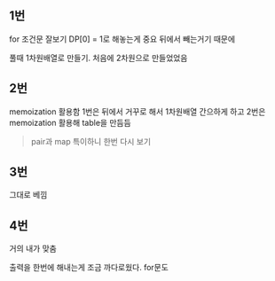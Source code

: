 
## 1번

for 조건문 잘보기
DP[0] = 1로 해놓는게 중요 뒤에서 빼는거기 때문에

풀때 1차원배열로 만들기. 처음에 2차원으로 만들었었음


## 2번
memoization 활용함
1번은 뒤에서 거꾸로 해서 1차원배열 간으하게 하고 
2번은 memoization 활용해 table을 만듬듬

> pair과 map 특이하니 한번 다시 보기


## 3번

그대로 베낌


## 4번

거의 내가 맞춤

출력을 한번에 해내는게 조금 까다로웠다.
for문도 